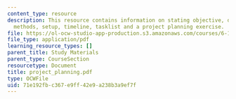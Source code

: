 ```yaml
---
content_type: resource
description: This resource contains information on stating objective, defining deliverables,
  methods, setup, timeline, tasklist and a project planning exercise.
file: https://ol-ocw-studio-app-production.s3.amazonaws.com/courses/6-163-strobe-project-laboratory-fall-2005/71e192fbc367e9ff42e9a238b3a9ef7f_project_planning.pdf
file_type: application/pdf
learning_resource_types: []
parent_title: Study Materials
parent_type: CourseSection
resourcetype: Document
title: project_planning.pdf
type: OCWFile
uid: 71e192fb-c367-e9ff-42e9-a238b3a9ef7f
---
```

